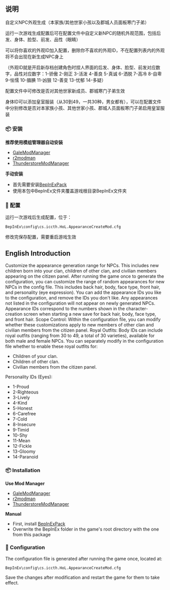 ## 说明

自定义NPC外观生成（本家族/其他世家小孩以及郡城人员面板寒门子弟）

运行一次游戏生成配置后可在配置文件中自定义新NPC的随机外观范围，包括后发、身体、脸型、前发、品性（眼睛）

可以将你喜欢的外观ID加入配置，删除你不喜欢的外观ID，不在配置列表内的外观将不会出现在新生成NPC身上

（外观ID就是开启新存档创建角色时捏人界面的后发、身体、脸型、前发对应数字，品性对应数字：1-骄傲 2-刚正 3-活泼 4-善良 5-真诚 6-洒脱 7-高冷 8-自卑 9-怯懦 10-腼腆 11-凶狠 12-善变 13-忧郁 14-多疑）

配置文件中可修改是否对其他世家新成员、郡城寒门子弟生效

身体ID可以添加皇室服装（从30到49，一共30种，男女都有），可以在配置文件中分别修改是否对本家族小孩、其他世家小孩、郡城人员面板寒门子弟启用皇室服装

### 📦 安装

**推荐使用模组管理器自动安装**

- [GaleModManager](https://thunderstore.io/c/dyson-sphere-program/p/Kesomannen/GaleModManager/)
- [r2modman](https://thunderstore.io/c/dyson-sphere-program/p/ebkr/r2modman/)
- [ThunderstoreModManager](https://www.overwolf.com/app/thunderstore-thunderstore_mod_manager)

**手动安装**

- 首先需要安装[BepInExPack](https://thunderstore.io/c/house-of-legacy/p/BepInEx/BepInExPack/)
- 使用本包中BepInEx文件夹覆盖游戏根目录BepInEx文件夹

### 🔧 配置

运行一次游戏后生成配置，位于：

```shell
BepInEx\config\cs.iccth.HoL.AppearanceCreateMod.cfg
```

修改完保存配置，需要重启游戏生效



## English Introduction

Customize the appearance generation range for NPCs. This includes new children born into your clan, children of other clan, and civilian members appearing on the citizen panel.
After running the game once to generate the configuration, you can customize the range of random appearances for new NPCs in the config file. This includes back hair, body, face type, front hair, and personality (eye expression).
You can add the appearance IDs you like to the configuration, and remove the IDs you don't like. Any appearances not listed in the configuration will not appear on newly generated NPCs.
Appearance IDs correspond to the numbers shown in the character-creation screen when starting a new save for back hair, body, face type, and front hair.
Scope Control: Within the configuration file, you can modify whether these customizations apply to new members of other clan and civilian members from the citizen panel.
Royal Outfits: Body IDs can include royal outfits (ranging from 30 to 49, a total of 30 varieties), available for both male and female NPCs. You can separately modify in the configuration file whether to enable these royal outfits for:
- Children of your clan.
- Children of other clan.
- Civilian members from the citizen panel.

Personality IDs (Eyes):
- 1-Proud
- 2-Righteous
- 3-Lively
- 4-Kind
- 5-Honest
- 6-Carefree
- 7-Cold
- 8-Insecure
- 9-Timid
- 10-Shy
- 11-Mean
- 12-Fickle
- 13-Gloomy
- 14-Paranoid

### 📦 Installation

**Use Mod Manager**

- [GaleModManager](https://thunderstore.io/c/dyson-sphere-program/p/Kesomannen/GaleModManager/)
- [r2modman](https://thunderstore.io/c/dyson-sphere-program/p/ebkr/r2modman/)
- [ThunderstoreModManager](https://www.overwolf.com/app/thunderstore-thunderstore_mod_manager)

**Manual**

- First, install [BepInExPack](https://thunderstore.io/c/house-of-legacy/p/BepInEx/BepInExPack/)
- Overwrite the BepInEx folder in the game's root directory with the one from this package

### 🔧 Configuration

The configuration file is generated after running the game once, located at:

```shell
BepInEx\config\cs.iccth.HoL.AppearanceCreateMod.cfg
```

Save the changes after modification and restart the game for them to take effect.